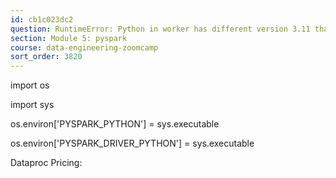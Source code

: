 ```yaml
---
id: cb1c023dc2
question: RuntimeError: Python in worker has different version 3.11 than that in driver 3.10, PySpark cannot run with different minor versions. Please check environment variables PYSPARK_PYTHON and PYSPARK_DRIVER_PYTHON are correctly set.
section: Module 5: pyspark
course: data-engineering-zoomcamp
sort_order: 3820
---
```


import os

import sys

os.environ['PYSPARK_PYTHON'] = sys.executable

os.environ['PYSPARK_DRIVER_PYTHON'] = sys.executable

Dataproc Pricing:

